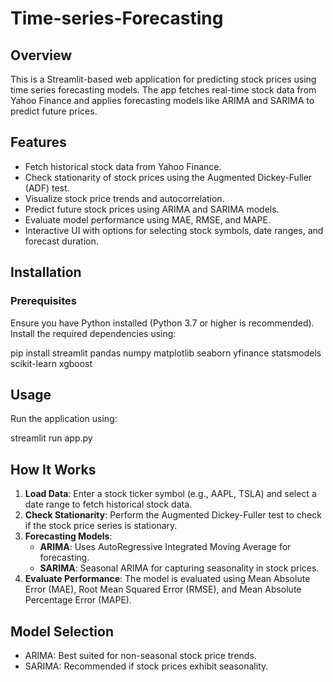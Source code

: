 # Time-series-Forecasting

## Overview
This is a Streamlit-based web application for predicting stock prices using time series forecasting models. The app fetches real-time stock data from Yahoo Finance and applies forecasting models like ARIMA and SARIMA to predict future prices.

## Features
- Fetch historical stock data from Yahoo Finance.
- Check stationarity of stock prices using the Augmented Dickey-Fuller (ADF) test.
- Visualize stock price trends and autocorrelation.
- Predict future stock prices using ARIMA and SARIMA models.
- Evaluate model performance using MAE, RMSE, and MAPE.
- Interactive UI with options for selecting stock symbols, date ranges, and forecast duration.

## Installation

### Prerequisites
Ensure you have Python installed (Python 3.7 or higher is recommended). Install the required dependencies using:

pip install streamlit pandas numpy matplotlib seaborn yfinance statsmodels scikit-learn xgboost

## Usage
Run the application using:

streamlit run app.py

## How It Works
1. **Load Data**: Enter a stock ticker symbol (e.g., AAPL, TSLA) and select a date range to fetch historical stock data.
2. **Check Stationarity**: Perform the Augmented Dickey-Fuller test to check if the stock price series is stationary.
3. **Forecasting Models**:
   - **ARIMA**: Uses AutoRegressive Integrated Moving Average for forecasting.
   - **SARIMA**: Seasonal ARIMA for capturing seasonality in stock prices.
4. **Evaluate Performance**: The model is evaluated using Mean Absolute Error (MAE), Root Mean Squared Error (RMSE), and Mean Absolute Percentage Error (MAPE).

## Model Selection
- ARIMA: Best suited for non-seasonal stock price trends.
- SARIMA: Recommended if stock prices exhibit seasonality.
